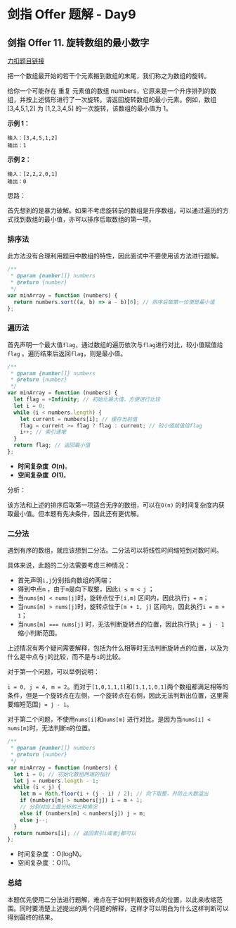 # 剑指 Offer 题解 - Day9

## **剑指 Offer 11. 旋转数组的最小数字**

[力扣题目链接](https://leetcode-cn.com/leetbook/read/illustration-of-algorithm/50xofm/)

把一个数组最开始的若干个元素搬到数组的末尾，我们称之为数组的旋转。

给你一个可能存在 重复 元素值的数组 numbers，它原来是一个升序排列的数组，并按上述情形进行了一次旋转。请返回旋转数组的最小元素。例如，数组 [3,4,5,1,2] 为 [1,2,3,4,5] 的一次旋转，该数组的最小值为 1。

**示例 1：**

```
输入：[3,4,5,1,2]
输出：1
```

**示例 2：**

```
输入：[2,2,2,0,1]
输出：0
```

思路：

首先想到的是暴力破解。如果不考虑旋转前的数组是升序数组，可以通过遍历的方式找到数组的最小值，亦可以排序后取数组的第一项。

### 排序法

此方法没有合理利用题目中数组的特性，因此面试中不要使用该方法进行题解。

```jsx
/**
 * @param {number[]} numbers
 * @return {number}
 */
var minArray = function (numbers) {
  return numbers.sort((a, b) => a - b)[0]; // 排序后取第一位便是最小值
};
```

### 遍历法

首先声明一个最大值`flag`，通过数组的遍历依次与`flag`进行对比，较小值赋值给`flag` 。遍历结束后返回`flag`，则是最小值。

```jsx
/**
 * @param {number[]} numbers
 * @return {number}
 */
var minArray = function (numbers) {
  let flag = +Infinity; // 初始化最大值，方便进行比较
  let i = 0;
  while (i < numbers.length) {
    let current = numbers[i]; // 缓存当前值
    flag = current >= flag ? flag : current; // 较小值赋值给flag
    i++; // 索引递增
  }
  return flag; // 返回最小值
};
```

- **时间复杂度  *O*(n)**。
- **空间复杂度  *O*(1)**。

分析：

该方法和上述的排序后取第一项适合无序的数组，可以在`O(n)` 的时间复杂度内获取最小值。但本题有先决条件，因此还有更优解。

### 二分法

遇到有序的数组，就应该想到二分法。二分法可以将线性时间缩短到对数时间。

具体来说，此题的二分法需要考虑三种情况：

- 首先声明`i,j`分别指向数组的两端；
- 得到中点`m` ，由于`m`是向下取整，因此`i ≤ m < j` ；
- 当`nums[m] < nums[j]`时，旋转点位于`[i,m]` 区间内，因此执行`j = m`；
- 当`nums[m] > nums[j]`时，旋转点位于`[m + 1, j]` 区间内，因此执行`i = m + 1`；
- 当`nums[m] === nums[j]` 时，无法判断旋转点的位置，因此执行执`j = j - 1`缩小判断范围。

上述情况有两个疑问需要解释，包括为什么相等时无法判断旋转点的位置，以及为什么是中点与`j`的比较，而不是与`i`的比较。

对于第一个问题，可以举例说明：

`i = 0, j = 4, m = 2`。而对于`[1,0,1,1,1]`和`[1,1,1,0,1]`两个数组都满足相等的条件，但是一个旋转点在左侧，一个旋转点在右侧，因此无法判断出位置，这里需要缩短范围`j = j - 1`。

对于第二个问题，不使用`nums[i]`和`nums[m]` 进行对比，是因为当`nums[i] < nums[m]`时，无法判断`m`的位置。

```jsx
/**
 * @param {number[]} numbers
 * @return {number}
 */
var minArray = function (numbers) {
  let i = 0; // 初始化数组两端的指针
  let j = numbers.length - 1;
  while (i < j) {
    let m = Math.floor(i + (j - i) / 2); // 向下取整，并防止大数溢出
    if (numbers[m] > numbers[j]) i = m + 1;
    // 分别对应上面分析的三种情况
    else if (numbers[m] < numbers[j]) j = m;
    else j--;
  }
  return numbers[i]; // 返回索引i或者j都可以
};
```

- 时间复杂度 ：O(logN)。
- 空间复杂度 ：O(1)。

### 总结

本题优先使用二分法进行题解，难点在于如何判断旋转点的位置，以此来收缩范围。同时要清楚上述提出的两个问题的解释，这样才可以明白为什么这样判断可以得到最终的结果。

